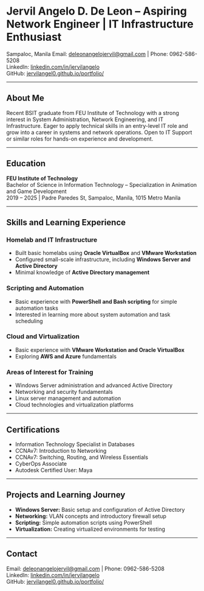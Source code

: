 # Jervil Angelo D. De Leon – Aspiring Network Engineer | IT Infrastructure Enthusiast

Sampaloc, Manila 
Email: deleonangelojervil@gmail.com | Phone: 0962-586-5208  
LinkedIn: [linkedin.com/in/jervilangelo](https://linkedin.com/in/jervilangelo)  
GitHub: [jervilangel0.github.io/portfolio/](https://jervilangel0.github.io/portfolio/)  

---

## About Me  
Recent BSIT graduate from FEU Institute of Technology with a strong interest in System Administration, Network Engineering, and IT Infrastructure. Eager to apply technical skills in an entry-level IT role and grow into a career in systems and network operations. Open to IT Support or similar roles for hands-on experience and development.

---

## Education  
**FEU Institute of Technology**  
Bachelor of Science in Information Technology – Specialization in Animation and Game Development  
2019 – 2025 | Padre Paredes St, Sampaloc, Manila, 1015 Metro Manila  

---

## Skills and Learning Experience  

### Homelab and IT Infrastructure  
- Built basic homelabs using **Oracle VirtualBox** and **VMware Workstation**  
- Configured small-scale infrastructure, including **Windows Server and Active Directory**  
- Minimal knowledge of **Active Directory management**  

### Scripting and Automation  
- Basic experience with **PowerShell and Bash scripting** for simple automation tasks  
- Interested in learning more about system automation and task scheduling  

### Cloud and Virtualization  
- Basic experience with **VMware Workstation and Oracle VirtualBox**  
- Exploring **AWS and Azure** fundamentals  

### Areas of Interest for Training  
- Windows Server administration and advanced Active Directory  
- Networking and security fundamentals  
- Linux server management and automation  
- Cloud technologies and virtualization platforms  

---

## Certifications  
- Information Technology Specialist in Databases  
- CCNAv7: Introduction to Networking  
- CCNAv7: Switching, Routing, and Wireless Essentials  
- CyberOps Associate  
- Autodesk Certified User: Maya  

---

## Projects and Learning Journey  
- **Windows Server:** Basic setup and configuration of Active Directory  
- **Networking:** VLAN concepts and introductory firewall setup  
- **Scripting:** Simple automation scripts using PowerShell  
- **Virtualization:** Creating virtualized environments for testing  

---

## Contact  
Email: deleonangelojervil@gmail.com | Phone: 0962-586-5208  
LinkedIn: [linkedin.com/in/jervilangelo](https://linkedin.com/in/jervilangelo)  
GitHub: [jervilangel0.github.io/portfolio/](https://jervilangel0.github.io/portfolio/)  
